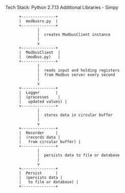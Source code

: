 Tech Stack:
Python 2.7.13 
  Additional Libraries - Simpy





          +---------------+
          |  modbusrx.py  |
          +---------------+
                  |
                  |  creates ModbusClient instance
                  |
                  v
          +---------------+
          |  ModbusClient  |
          |  (modbus.py)   |
          +---------------+
                  |
                  |  reads input and holding registers
                  |  from Modbus server every second
                  |
                  v
          +---------------+
          |  Logger       |
          |  (processes    |
          |   updated values) |
          +---------------+
                  |
                  |  stores data in circular buffer
                  |
                  v
          +---------------+
          |  Recorder     |
          |  (records data |
          |   from circular buffer) |
          +---------------+
                  |
                  |  persists data to file or database
                  |
                  v
          +---------------+
          |  Persist      |
          |  (persists data |
          |   to file or database) |
          +---------------+
